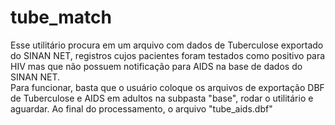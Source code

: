 # tube_match  

Esse utilitário procura em um arquivo com dados de Tuberculose exportado do SINAN NET, registros cujos pacientes foram testados como positivo para HIV mas que não possuem notificação para AIDS na base de dados do SINAN NET.  
Para funcionar, basta que o usuário coloque os arquivos de exportação DBF de Tuberculose e AIDS em adultos na subpasta "base", rodar o utilitário e aguardar. Ao final do processamento, o arquivo "tube_aids.dbf" 





